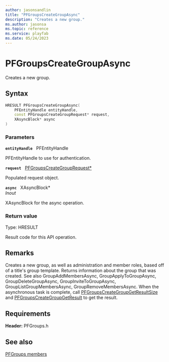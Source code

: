 ```yaml
---
author: jasonsandlin
title: "PFGroupsCreateGroupAsync"
description: "Creates a new group."
ms.author: jasonsa
ms.topic: reference
ms.service: playfab
ms.date: 05/24/2023
---
```


# PFGroupsCreateGroupAsync  

Creates a new group.  

## Syntax  
  
```cpp
HRESULT PFGroupsCreateGroupAsync(  
    PFEntityHandle entityHandle,  
    const PFGroupsCreateGroupRequest* request,  
    XAsyncBlock* async  
)  
```  
  
### Parameters  
  
**`entityHandle`** &nbsp; PFEntityHandle  
  
PFEntityHandle to use for authentication.  
  
**`request`** &nbsp; [PFGroupsCreateGroupRequest*](../../pfgroupstypes/structs/pfgroupscreategrouprequest.md)  
  
Populated request object.  
  
**`async`** &nbsp; XAsyncBlock*  
*_Inout_*  
  
XAsyncBlock for the async operation.  
  
  
### Return value
Type: HRESULT
  
Result code for this API operation.
  
## Remarks  
  
Creates a new group, as well as administration and member roles, based off of a title's group template. Returns information about the group that was created. See also GroupAddMembersAsync, GroupApplyToGroupAsync, GroupDeleteGroupAsync, GroupInviteToGroupAsync, GroupListGroupMembersAsync, GroupRemoveMembersAsync. When the asynchronous task is complete, call [PFGroupsCreateGroupGetResultSize](pfgroupscreategroupgetresultsize.md) and [PFGroupsCreateGroupGetResult](pfgroupscreategroupgetresult.md) to get the result.
  
## Requirements  
  
**Header:** PFGroups.h
  
## See also  
[PFGroups members](../pfgroups_members.md)  

  
  
